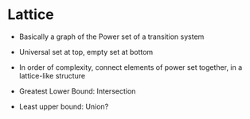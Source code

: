 # Lattice
- Basically a graph of the Power set of a transition system
- Universal set at top, empty set at bottom
- In order of complexity, connect elements of power set together, in a lattice-like structure


- Greatest Lower Bound: Intersection
- Least upper bound: Union?